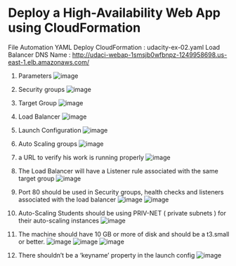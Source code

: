 # Deploy a High-Availability Web App using CloudFormation

 File Automation YAML Deploy CloudFormation : udacity-ex-02.yaml
 Load Balancer DNS Name : http://udaci-webap-1smsjb0wfbnpz-1249958698.us-east-1.elb.amazonaws.com/

 1. Parameters
![image](https://github.com/bonlv2000/udacity-ex-02/assets/59633180/00e6d89b-c0cd-45f4-ac9e-9b55b273c7d0)

 2. Security groups
![image](https://github.com/bonlv2000/udacity-ex-02/assets/59633180/7ed8fb42-613a-4065-bcaa-a911caefc69d)

 3. Target Group
![image](https://github.com/bonlv2000/udacity-ex-02/assets/59633180/57f7e443-e84f-4ad4-b7be-5e8d5a8b2a19)

 4. Load Balancer
![image](https://github.com/bonlv2000/udacity-ex-02/assets/59633180/95205d31-0d60-4844-a094-860abf257dbb)

 5. Launch Configuration
![image](https://github.com/bonlv2000/udacity-ex-02/assets/59633180/2af71e2d-3749-4a45-b217-dd1112dd28fb)

 6. Auto Scaling groups
![image](https://github.com/bonlv2000/udacity-ex-02/assets/59633180/aff627e1-0ce5-4b78-8ff6-6193eb5e6c27)

 7. a URL to verify his work is running properly
![image](https://github.com/bonlv2000/udacity-ex-02/assets/59633180/33ffd5d4-bdeb-4ecf-a675-70f2c948bbad)

 8. The Load Balancer will have a Listener rule associated with the same target group
![image](https://github.com/bonlv2000/udacity-ex-02/assets/59633180/6999966b-a854-415c-b484-a65a2433b6f2)

 9. Port 80 should be used in Security groups, health checks and listeners associated with the load balancer
![image](https://github.com/bonlv2000/udacity-ex-02/assets/59633180/3ad98b26-b6ab-4cb1-b491-e8d729c7e1c2)
![image](https://github.com/bonlv2000/udacity-ex-02/assets/59633180/b4cad2d7-b829-4732-8565-906ebbde78bb)

 10. Auto-Scaling Students should be using PRIV-NET ( private subnets ) for their auto-scaling instances
![image](https://github.com/bonlv2000/udacity-ex-02/assets/59633180/f4d5f53c-3347-40a1-9ea4-673c92f1c302)

 11. The machine should have 10 GB or more of disk and should be a t3.small or better.
![image](https://github.com/bonlv2000/udacity-ex-02/assets/59633180/a91984aa-a962-4f7c-9125-317ce794e22f)
![image](https://github.com/bonlv2000/udacity-ex-02/assets/59633180/09f232f8-9630-421f-9ca6-4500895d1ff5)
![image](https://github.com/bonlv2000/udacity-ex-02/assets/59633180/d77ffc43-d617-4636-82b2-a1c9d344391b)

 12. There shouldn’t be a ‘keyname’ property in the launch config
![image](https://github.com/bonlv2000/udacity-ex-02/assets/59633180/039e77dd-4e74-4d48-b423-fcc312251d39)




